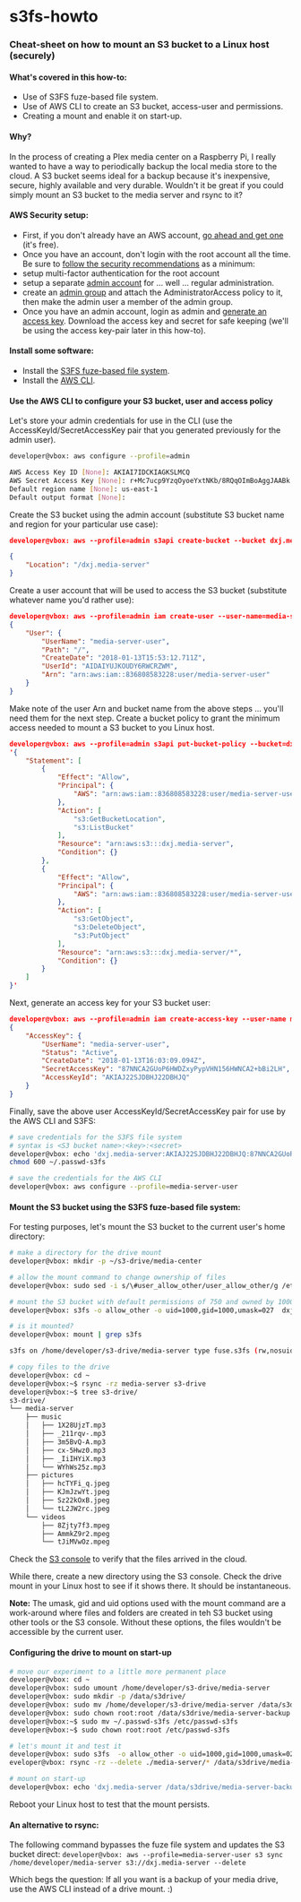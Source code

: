# s3fs-howto
### Cheat-sheet on how to mount an S3 bucket to a Linux host (securely)

#### What's covered in this how-to: ####

* Use of S3FS fuze-based file system.
* Use of AWS CLI to create an S3 bucket, access-user and permissions.
* Creating a mount and enable it on start-up.

#### Why? ####

In the process of creating a Plex media center on a Raspberry Pi, I really wanted to have a way to periodically backup the local media store to the cloud. A S3 bucket seems ideal for a backup because it's inexpensive, secure, highly available and very durable. Wouldn't it be great if you could simply mount an S3 bucket to the media server and rsync to it?

#### AWS Security setup: ####
* First, if you don't already have an AWS account, [go ahead and get one](https://aws.amazon.com/s3/) (it's free).
* Once you have an account, don't login with the root account all the time. Be sure to [follow the security recommendations](https://console.aws.amazon.com/iam/home#/home) as a minimum:
 * setup multi-factor authentication for the root account
 * setup a separate [admin account](https://console.aws.amazon.com/iam/home?region=us-east-1#/users) for ... well ... regular administration.
 * create an [admin group](https://console.aws.amazon.com/iam/home?region=us-east-1#/groups) and attach the AdministratorAccess policy to it, then make the admin user a member of the admin group.
* Once you have an admin account, login as admin and [generate an access key](https://console.aws.amazon.com/iam/home?region=us-east-1#/users/admin?section=security_credentials). Download the access key and secret for safe keeping (we'll be using the access key-pair later in this how-to).

#### Install some software: ####

* Install the [S3FS fuze-based file system](https://github.com/s3fs-fuse/s3fs-fuse).
* Install the [AWS CLI](https://docs.aws.amazon.com/cli/latest/userguide/installing.html).

#### Use the AWS CLI to configure your S3 bucket, user and access policy ####

Let's store your admin credentials for use in the CLI (use the AccessKeyId/SecretAccessKey pair that you generated previously for the admin user).

```bash
developer@vbox: aws configure --profile=admin

AWS Access Key ID [None]: AKIAI7IDCKIAGKSLMCQ
AWS Secret Access Key [None]: r+Mc7ucp9YzqOyoeYxtNKb/8RQqOImBoAggJAABk
Default region name [None]: us-east-1
Default output format [None]:
```
Create the S3 bucket using the admin account (substitute S3 bucket name and region for your particular use case):

```json
developer@vbox: aws --profile=admin s3api create-bucket --bucket dxj.media-server --region us-east-1

{
    "Location": "/dxj.media-server"
}
```
Create a user account that will be used to access the S3 bucket (substitute whatever name you'd rather use):
```json
developer@vbox: aws --profile=admin iam create-user --user-name=media-server-user
{
    "User": {
        "UserName": "media-server-user",
        "Path": "/",
        "CreateDate": "2018-01-13T15:53:12.711Z",
        "UserId": "AIDAIYUJKOUDY6RWCRZWM",
        "Arn": "arn:aws:iam::836808583228:user/media-server-user"
    }
}
```

Make note of the user Arn and bucket name from the above steps ... you'll need them for the next step. Create a bucket policy to grant the minimum access needed to mount a S3 bucket to you Linux host.

```json
developer@vbox: aws --profile=admin s3api put-bucket-policy --bucket=dxj.media-server --policy \
'{
    "Statement": [
        {
            "Effect": "Allow",
            "Principal": {
                "AWS": "arn:aws:iam::836808583228:user/media-server-user"
            },
            "Action": [
                "s3:GetBucketLocation",
                "s3:ListBucket"
            ],
            "Resource": "arn:aws:s3:::dxj.media-server",
            "Condition": {}
        },
        {
            "Effect": "Allow",
            "Principal": {
                "AWS": "arn:aws:iam::836808583228:user/media-server-user"
            },
            "Action": [
                "s3:GetObject",
                "s3:DeleteObject",
                "s3:PutObject"
            ],
            "Resource": "arn:aws:s3:::dxj.media-server/*",
            "Condition": {}
        }
    ]
}'
```
Next, generate an access key for your S3 bucket user:

```json
developer@vbox: aws --profile=admin iam create-access-key --user-name media-server-user
{
    "AccessKey": {
        "UserName": "media-server-user",
        "Status": "Active",
        "CreateDate": "2018-01-13T16:03:09.094Z",
        "SecretAccessKey": "87NNCA2GUoP6HWDZxyPypVHN156HWNCA2+bBi2LH",
        "AccessKeyId": "AKIAJ22SJDBHJ22DBHJQ"
    }
}
```

Finally, save the above user AccessKeyId/SecretAccessKey pair for use by the AWS CLI and S3FS:

```bash
# save credentials for the S3FS file system
# syntax is <S3 bucket name>:<key>:<secret>
developer@vbox: echo 'dxj.media-server:AKIAJ22SJDBHJ22DBHJQ:87NNCA2GUoP6HWDZxyPypVHN156HWNCA2+bBi2LH' >> ~/.passwd-s3fs
chmod 600 ~/.passwd-s3fs

# save the credentials for the AWS CLI
developer@vbox: aws configure --profile=media-server-user
```

#### Mount the S3 bucket using the S3FS fuze-based file system: ####

For testing purposes, let's mount the S3 bucket to the current user's home directory:

```bash
# make a directory for the drive mount
developer@vbox: mkdir -p ~/s3-drive/media-center

# allow the mount command to change ownership of files
developer@vbox: sudo sed -i s/\#user_allow_other/user_allow_other/g /etc/fuse.conf

# mount the S3 bucket with default permissions of 750 and owned by 1000:1000
developer@vbox: s3fs -o allow_other -o uid=1000,gid=1000,umask=027  dxj.media-server ~/s3-drive/media-server

# is it mounted?
developer@vbox: mount | grep s3fs

s3fs on /home/developer/s3-drive/media-server type fuse.s3fs (rw,nosuid,nodev,relatime,user_id=1000,group_id=1000)

# copy files to the drive
developer@vbox: cd ~
developer@vbox:~$ rsync -rz media-server s3-drive
developer@vbox:~$ tree s3-drive/
s3-drive/
└── media-server
    ├── music
    │   ├── 1X28UjzT.mp3
    │   ├── _211rqv-.mp3
    │   ├── 3m5BvQ-A.mp3
    │   ├── cx-5Hwz0.mp3
    │   ├── _IiIHYiX.mp3
    │   └── WYhWs25z.mp3
    ├── pictures
    │   ├── hcTYFi_q.jpeg
    │   ├── KJmJzwYt.jpeg
    │   ├── Sz22kOxB.jpeg
    │   └── tL2JW2rc.jpeg
    └── videos
        ├── 8Zjty7f3.mpeg
        ├── AmmkZ9r2.mpeg
        └── tJiMVwOz.mpeg
```
Check the [S3 console](https://s3.console.aws.amazon.com/s3) to verify that the files arrived in the cloud.

While there, create a new directory using the S3 console. Check the drive mount in your Linux host to see if it shows there. It should be instantaneous.

**Note:** The umask, gid and uid options used with the mount command are a work-around where files and folders are created in teh S3 bucket using other tools or the S3 console. Without these options, the files wouldn't be accessible by the current user.

#### Configuring the drive to mount on start-up
```bash
# move our experiment to a little more permanent place
developer@vbox: cd ~
developer@vbox: sudo umount /home/developer/s3-drive/media-server
developer@vbox: sudo mkdir -p /data/s3drive/
developer@vbox: sudo mv /home/developer/s3-drive/media-server /data/s3drive/media-server-backup
developer@vbox: sudo chown root:root /data/s3drive/media-server-backup
developer@vbox:~$ sudo mv ~/.passwd-s3fs /etc/passwd-s3fs
developer@vbox:~$ sudo chown root:root /etc/passwd-s3fs

# let's mount it and test it
developer@vbox: sudo s3fs  -o allow_other -o uid=1000,gid=1000,umask=027  dxj.media-server /data/s3drive/media-server-backup
eveloper@vbox: rsync -rz --delete ./media-server/* /data/s3drive/media-server-backup/*

# mount on start-up
developer@vbox: echo 'dxj.media-server /data/s3drive/media-server-backup fuse.s3fs _netdev,uid=1000,gid=1000,umask=027 0 0' | sudo tee --append /etc/fstab
```
Reboot your Linux host to test that the mount persists.

#### An alternative to rsync: ####

The following command bypasses the fuze file system and updates the S3 bucket direct:
`developer@vbox: aws --profile=media-server-user s3 sync /home/developer/media-server s3://dxj.media-server --delete`

Which begs the question: If all you want is a backup of your media drive, use the AWS CLI instead of a drive mount. :)
